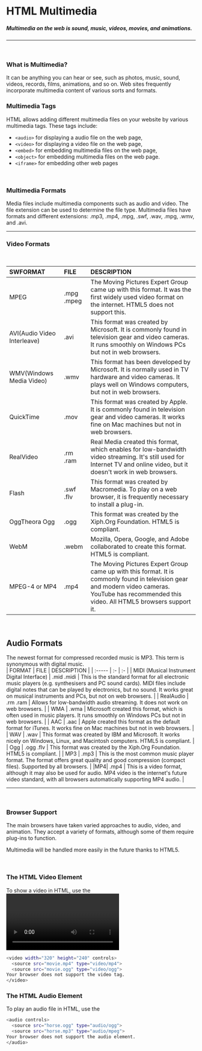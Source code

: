 # HTML Multimedia
##### Multimedia on the web is sound, music, videos, movies, and animations.

--------------------------
<br>

### What is Multimedia?


It can be anything you can hear or see, such as photos, music, sound, videos, records, films, animations, and so on. Web sites frequently incorporate multimedia content of various sorts and formats.
<br>

### Multimedia Tags
HTML allows adding different multimedia files on your website by various multimedia tags. These tags include:


* ```<audio>``` for displaying a audio file on the web page,
* ```<video>``` for displaying a video file on the web page,
* ```<embed>``` for embedding multimedia files on the web page,
* ```<object>``` for embedding multimedia files on the web page.
* ```<iframe>``` for embedding other web pages


<br>

### Multimedia Formats
Media files include multimedia components such as audio and video. The file extension can be used to determine the file type.
Multimedia files have formats and different extensions: .mp3, .mp4, .mpg, .swf, .wav, .mpg, .wmv, and .avi.

---------------------



### Video Formats 
<br>

| SWFORMAT | FILE  | DESCRIPTION  |
| :----- | :- | :- |
| MPEG | .mpg .mpeg | The Moving Pictures Expert Group came up with this format. It was the first widely used video format on the internet. HTML5 does not support this. |
| AVI(Audio Video Interleave) | .avi | This format was created by Microsoft. It is commonly found in television gear and video cameras. It runs smoothly on Windows PCs but not in web browsers. |
| WMV(Windows Media Video) | .wmv | This format has been developed by Microsoft. It is normally used in TV hardware and video cameras. It plays well on Windows computers, but not in web browsers. |
| QuickTime | 	.mov | This format was created by Apple. It is commonly found in television gear and video cameras. It works fine on Mac machines but not in web browsers. |
| RealVideo | .rm .ram | Real Media created this format, which enables for low-bandwidth video streaming. It's still used for Internet TV and online video, but it doesn't work in web browsers. |
| Flash | .swf .flv | This format was created by Macromedia. To play on a web browser, it is frequently necessary to install a plug-in. |
| OggTheora Ogg | .ogg | This format was created by the Xiph.Org Foundation. HTML5 is compliant. |
|WebM| .webm | Mozilla, Opera, Google, and Adobe collaborated to create this format. HTML5 is compliant. |
|MPEG-4 or MP4| .mp4 | The Moving Pictures Expert Group came up with this format. It is commonly found in television gear and modern video cameras. YouTube has recommended this video. All HTML5 browsers support it. |

<br>

## Audio Formats
The newest format for compressed recorded music is MP3. This term is synonymous with digital music.
</br>
| FORMAT | FILE  | DESCRIPTION  |
| :----- | :- | :- |
| MIDI (Musical Instrument Digital Interface) | .mid .midi | This is the standard format for all electronic music players (e.g. synthesisers and PC sound cards). MIDI files include digital notes that can be played by electronics, but no sound. It works great on musical instruments and PCs, but not on web browsers. |
| RealAudio | .rm .ram | Allows for low-bandwidth audio streaming. It does not work on web browsers. |
| WMA | .wma | Microsoft created this format, which is often used in music players. It runs smoothly on Windows PCs but not in web browsers. |
| AAC | 	.aac | Apple created this format as the default format for iTunes. It works fine on Mac machines but not in web browsers. |
| WAV | .wav | This format was created by IBM and Microsoft. It works nicely on Windows, Linux, and Macintosh computers. HTML5 is compliant. |
| Ogg | .ogg .flv | This format was created by the Xiph.Org Foundation. HTML5 is compliant. |
| MP3 | .mp3 | This is the most common music player format. The format offers great quality and good compression (compact files). Supported by all browsers. |
|MP4| .mp4 | This is a video format, although it may also be used for audio. MP4 video is the internet's future video standard, with all browsers automatically supporting MP4 audio. |

---------
<br>
  
### Browser Support
The main browsers have taken varied approaches to audio, video, and animation. They accept a variety of formats, although some of them require plug-ins to function.

Multimedia will be handled more easily in the future thanks to HTML5.

</br>

### The HTML Video Element

To show a video in HTML, use the <video> element:
```sh
<video width="320" height="240" controls>
  <source src="movie.mp4" type="video/mp4">
  <source src="movie.ogg" type="video/ogg">
Your browser does not support the video tag.
</video>
```

### The HTML Audio Element
To play an audio file in HTML, use the <audio> element:
```sh
<audio controls>
  <source src="horse.ogg" type="audio/ogg">
  <source src="horse.mp3" type="audio/mpeg">
Your browser does not support the audio element.
</audio>
```


